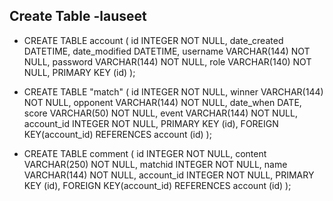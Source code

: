 ## Create Table -lauseet ##

* CREATE TABLE account (
	id INTEGER NOT NULL, 
	date_created DATETIME, 
	date_modified DATETIME, 
	username VARCHAR(144) NOT NULL, 
	password VARCHAR(144) NOT NULL, 
	role VARCHAR(140) NOT NULL, 
	PRIMARY KEY (id)
);

* CREATE TABLE "match" (
	id INTEGER NOT NULL, 
	winner VARCHAR(144) NOT NULL, 
	opponent VARCHAR(144) NOT NULL, 
	date_when DATE, 
	score VARCHAR(50) NOT NULL, 
	event VARCHAR(144) NOT NULL, 
	account_id INTEGER NOT NULL, 
	PRIMARY KEY (id), 
	FOREIGN KEY(account_id) REFERENCES account (id)
);

* CREATE TABLE comment (
	id INTEGER NOT NULL, 
	content VARCHAR(250) NOT NULL, 
	matchid INTEGER NOT NULL, 
	name VARCHAR(144) NOT NULL, 
	account_id INTEGER NOT NULL, 
	PRIMARY KEY (id), 
	FOREIGN KEY(account_id) REFERENCES account (id)
);


